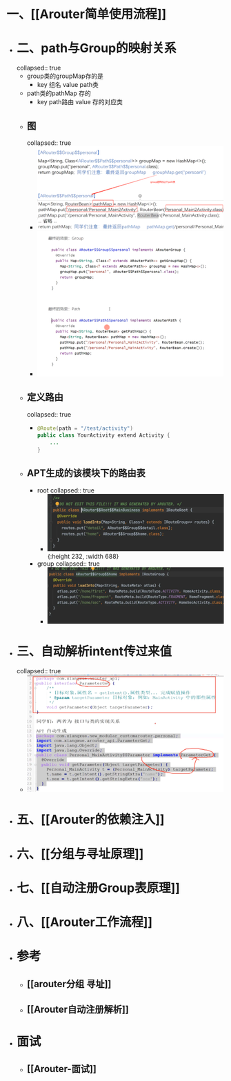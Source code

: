 # 一、[[Arouter简单使用流程]]
- # 二、path与Group的映射关系
  collapsed:: true
	- group类的groupMap存的是
		- key 组名  value  path类
	- path类的pathMap 存的
		- key path路由  value 存的对应类
	- ## 图
	  collapsed:: true
		- ![image.png](../assets/image_1692275642487_0.png)
		- ![image.png](../assets/image_1692275779934_0.png)
	- ## 定义路由
	  collapsed:: true
		- ```java
		  @Route(path = "/test/activity")
		  public class YourActivity extend Activity {
		      ...
		  }
		  ```
	- ## APT生成的该模块下的路由表
		- root
		  collapsed:: true
			- ![image.png](../assets/image_1684399297749_0.png){:height 232, :width 688}
		- group
		  collapsed:: true
			- ![image.png](../assets/image_1684399307028_0.png)
- # 三、自动解析intent传过来值
  collapsed:: true
	- ![image.png](../assets/image_1692513871587_0.png)
- # 五、[[Arouter的依赖注入]]
- # 六、[[分组与寻址原理]]
- # 七、[[自动注册Group表原理]]
- # 八、[[Arouter工作流程]]
- # 参考
	- ## [[arouter分组 寻址]]
	- ## [[Arouter自动注册解析]]
- # 面试
	- ## [[Arouter-面试]]